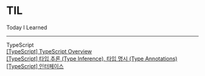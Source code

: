 # TIL
Today I Learned

---

TypeScript  
[[TypeScript] TypeScript Overview](https://github.com/jaeyeon23/TIL/blob/master/TypeScript/%5BTypeScript%5D%20TypeScript%20Overview/%5BTypeScript%5D%20TypeScript%20Overview.md)  
[[TypeScript] 타입 추론 (Type Inference), 타입 명시 (Type Annotations)](https://github.com/jaeyeon23/TIL/blob/master/TypeScript/%5BTypeScript%5D%20%ED%83%80%EC%9E%85%20%EC%B6%94%EB%A1%A0%20(Type%20Inference)%2C%20%ED%83%80%EC%9E%85%20%EB%AA%85%EC%8B%9C%20(Type%20Annotations)/%5BTypeScript%5D%20%ED%83%80%EC%9E%85%20%EC%B6%94%EB%A1%A0%20(Type%20Inference)%2C%20%ED%83%80%EC%9E%85%20%EB%AA%85%EC%8B%9C%20(Type%20Annotations).md)  
[[TypeScript] 인터페이스](https://github.com/jaeyeon23/TIL/blob/master/TypeScript/%5BTypeScript%5D%20%EC%9D%B8%ED%84%B0%ED%8E%98%EC%9D%B4%EC%8A%A4/%5BTypeScript%5D%20%EC%9D%B8%ED%84%B0%ED%8E%98%EC%9D%B4%EC%8A%A4.md)
